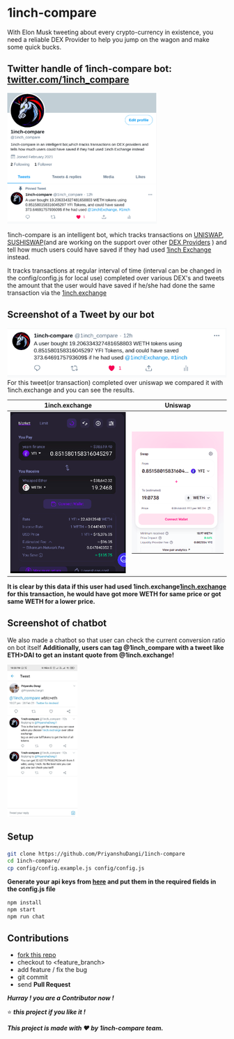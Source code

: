 # 1inch-compare

With Elon Musk tweeting about every crypto-currency in existence, you need a reliable DEX Provider to help you jump on the wagon and make some quick bucks. 

<!-- ![demo](/images/banner.jpeg) -->
## Twitter handle of 1inch-compare bot:  [twitter.com/1inch_compare](https://twitter.com/1inch_compare)

<img src="./images/profile-tweet.png" height="300">

 1inch-compare is an intelligent bot, which tracks transactions on [UNISWAP](https://uniswap.org/), [SUSHISWAP](https://sushiswap.fi/)(and are working on the support over other [DEX Providers](https://en.wikipedia.org/wiki/Decentralized_exchange) ) and tell how much users could have saved if they had used [1inch Exchange](https://1inch.exchange/) instead.

It tracks transactions at regular interval of time (interval can be changed in the config/config.js for local use) completed over various DEX's and tweets the amount that the user would have saved if he/she had done the same transaction via the [1inch.exchange](https://1inch.exchange/)

## Screenshot of a Tweet by our bot

<img src="./images/tweet.png">  
For this tweet(or transaction) completed over uniswap we compared it with 1inch.exchange and you can see the results.

1inch.exchange            |  Uniswap
:-------------------------:|:-------------------------:
<img src="./images/1inch-crop.png">  |  <img src="./images/uniswap.png">

**It is clear by this data if this user had used 1inch.exchange[1inch.exchange](https://1inch.exchange/) for this transaction, he would have got more WETH for same price or got same WETH for a lower price.**

## Screenshot of chatbot

We also made a chatbot so that user can check the current conversion ratio on bot itself
**Additionally, users can tag @1inch_compare with a tweet like ETH>DAI to get an instant quote from @1inch.exchange!**

<img src="./images/chat.jpeg" height="350">

## Setup

```Bash
git clone https://github.com/PriyanshuDangi/1inch-compare
cd 1inch-compare/
cp config/config.example.js config/config.js
```
**Generate your api keys from [here](https://developer.twitter.com/en/docs/authentication/oauth-1-0a/obtaining-user-access-tokens) and put them in the required fields in the config.js file**

```
npm install
npm start
npm run chat
```
 
 ## Contributions

- [fork this repo](https://github.com/PriyanshuDangi/1inch-compare/fork)
- checkout to <feature_branch>
- add feature / fix the bug
- git commit 
- send **Pull Request**

***Hurray !  you are a Contributor now !***

:star: ***this project if you like it !***

***This project is made with ❤️ by 1inch-compare team.***

